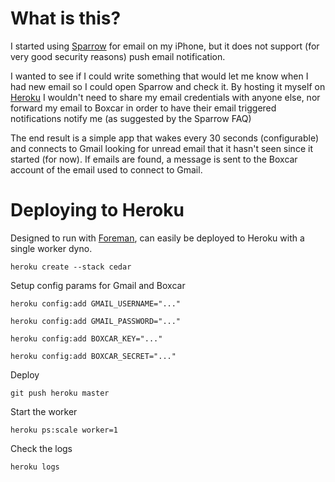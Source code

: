 # What is this?

I started using [Sparrow](http://sparrowmailapp.com/iphone.php) for email on my 
iPhone, but it does not support (for very good security reasons) push email 
notification.

I wanted to see if I could write something that would let me know when I had new 
email so I could open Sparrow and check it.  By hosting it myself on 
[Heroku](http://www.heroku.com/) I wouldn't need to share my email credentials 
with anyone else, nor forward my email to Boxcar in order to have their email 
triggered notifications notify me (as suggested by the Sparrow FAQ)

The end result is a simple app that wakes every 30 seconds (configurable) and 
connects to Gmail looking for unread email that it hasn't seen since it started 
(for now).  If emails are found, a message is sent to the Boxcar account of the 
email used to connect to Gmail.

# Deploying to Heroku

Designed to run with [Foreman](https://github.com/ddollar/foreman), can easily 
be deployed to Heroku with a single worker dyno.

`heroku create --stack cedar`

Setup config params for Gmail and Boxcar

`heroku config:add GMAIL_USERNAME="..."`

`heroku config:add GMAIL_PASSWORD="..."`

`heroku config:add BOXCAR_KEY="..."`

`heroku config:add BOXCAR_SECRET="..."`

Deploy

`git push heroku master`

Start the worker

`heroku ps:scale worker=1`

Check the logs

`heroku logs`

